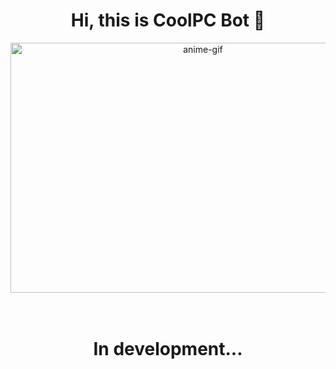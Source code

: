 <div align="center">
<h1>Hi, this is CoolPC Bot 👋</h1>
</div>

<div align="center">
<img height="400" width="600" alt="anime-gif" align="center" src="https://media.giphy.com/media/fjgqYjVkzfQ9a/giphy.gif?cid=ecf05e476yul20ac3q6ftkdkxi23i8uxuhxaq3msv0kyvwk9&ep=v1_gifs_search&rid=giphy.gif&ct=g">
</div>

</br>
</br>

<div align="center">
<h1>In development...</h1>
</div>
